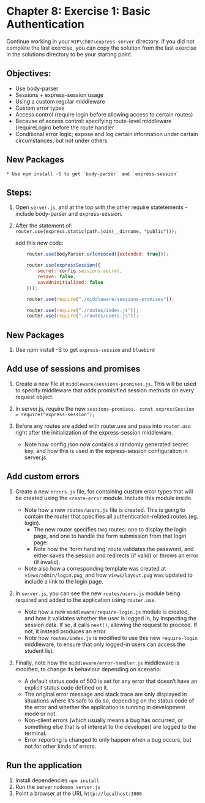 # Chapter 8: Exercise 1: Basic Authentication

Continue working in your `WIP\Ch07\express-server` directory. If you did not complete the last exercise, you can copy the solution from the last exercise in the solutions directory to be your starting point.


## Objectives:
* Use body-parser
* Sessions + express-session usage
* Using a custom regular middleware
* Custom error types
* Access control (require login before allowing access to certain routes)
* Because of access control: specifying route-level middleware (requireLogin) before the route handler
* Conditional error logic; expose and log certain information under certain circumstances, but not under others


## New Packages

	* Use npm install -S to get `body-parser` and `express-session`

## Steps:

1. Open `server.js`, and at the top with the other require statetements - include body-parser and express-session. 

1. After the statement of: `router.use(express.static(path.join(__dirname, "public")));`

	add this new code:
	
	```javascript
		router.use(bodyParser.urlencoded({extended: true}));

		router.use(expressSession({
			secret: config.sessions.secret,
			resave: false,
			saveUninitialized: false
		}));

		router.use(require("./middleware/sessions-promises"));

		router.use(require("./routes/index.js"));
		router.use(require("./routes/users.js"));
	```

## New Packages

1. Use npm install -S to get `express-session` and `bluebird`

## Add use of sessions and promises
	
1. Create a new file at `middleware/sessions-promises.js`. This will be used to specify middleware that adds promisified session methods on every request object.

1. In server.js, require the new `sessions-promises`.
	` const expressSession = require("express-session");`

1. Before any routes are added with router.use 
and pass into `router.use` right after the initialization of the express-session middleware.

	- Note how config.json now contains a randomly generated secret key, and how this is used in the express-session configuration in server.js.

## Add custom errors

1. Create a new `errors.js` file, for containing custom error types that will be created using the `create-error` module. Include this module inside.


	- Note how a new `routes/users.js` file is created. This is going to contain the router that specifies all authentication-related routes (eg. login).
		- The new router specifies two routes: one to display the login page, and one to handle the form submission from that login page.
		- Note how the ‘form handling’ route validates the password, and either saves the session and redirects (if valid) or throws an error (if invalid).
	- Note also how a corresponding template was created at `views/admin/login.pug`, and how `views/layout.pug` was updated to include a link to the login page.

1. In `server.js`, you can see the new `routes/users.js` module being required and added to the application using `router.use`.
	- Note how a new `middleware/require-login.js` module is created, and how it validates whether the user is logged in, by inspecting the session data. If so, it calls `next()`, allowing the request to proceed. If not, it instead produces an error.
	- Note how `routes/index.js` is modified to use this new `require-login` middleware, to ensure that only logged-in users can access the student list.
1. Finally, note how the `middleware/error-handler.js` middleware is modified, to change its behaviour depending on scenario:
	- A default status code of 500 is set for any error that doesn’t have an explicit status code defined on it.
	- The original error message and stack trace are only displayed in situations where it’s safe to do so, depending on the status code of the error and whether the application is running in development mode or not.
	- Non-client errors (which usually means a bug has occurred, or something else that is of interest to the developer) are logged to the terminal.
 	- Error reporting is changed to only happen when a bug occurs, but not for other kinds of errors.



## Run the application
1. Install dependencies `npm install`
1. Run the server `nodemon server.js`
1. Point a browser at the URL `http://localhost:3000`
